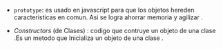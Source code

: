* `prototype`: es usado en javascript para que los objetos hereden caracteristicas en comun. Asi se logra ahorrar memoria y agilizar .


* _Constructors_ (de Clases) : codigo que contruye un objeto de una clase .Es un metodo que  Inicializa un objeto de una clase .
